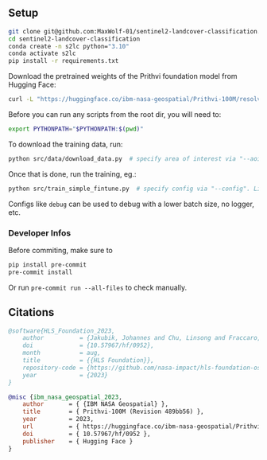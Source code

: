 
## Setup

```bash
git clone git@github.com:MaxWolf-01/sentinel2-landcover-classification.git
cd sentinel2-landcover-classification
conda create -n s2lc python="3.10"
conda activate s2lc
pip install -r requirements.txt
```

Download the pretrained weights of the Prithvi foundation model from Hugging Face:
```bash
curl -L "https://huggingface.co/ibm-nasa-geospatial/Prithvi-100M/resolve/main/Prithvi_100M.pt?download=true" -o "weights/Prithvi_100M.pt"
```

Before you can run any scripts from the root dir, you will need to:
```bash
export PYTHONPATH="$PYTHONPATH:$(pwd)"
```

To download the training data, run:
```bash
python src/data/download_data.py  # specify area of interest via "--aoi". List available and default values via "--help"
```

Once that is done, run the training, eg.:
```bash
python src/train_simple_fintune.py  # specify config via "--config". List available and default values via "--help"
```
Configs like `debug` can be used to debug with a lower batch size, no logger, etc.

### Developer Infos

Before commiting, make sure to 
```bash
pip install pre-commit
pre-commit install
```
Or run `pre-commit run --all-files` to check manually.



## Citations

```bibtex
@software{HLS_Foundation_2023,
    author          = {Jakubik, Johannes and Chu, Linsong and Fraccaro, Paolo and Bangalore, Ranjini and Lambhate, Devyani and Das, Kamal and Oliveira Borges, Dario and Kimura, Daiki and Simumba, Naomi and Szwarcman, Daniela and Muszynski, Michal and Weldemariam, Kommy and Zadrozny, Bianca and Ganti, Raghu and Costa, Carlos and Watson, Campbell and Mukkavilli, Karthik and Roy, Sujit and Phillips, Christopher and Ankur, Kumar and Ramasubramanian, Muthukumaran and Gurung, Iksha and Leong, Wei Ji and Avery, Ryan and Ramachandran, Rahul and Maskey, Manil and Olofossen, Pontus and Fancher, Elizabeth and Lee, Tsengdar and Murphy, Kevin and Duffy, Dan and Little, Mike and Alemohammad, Hamed and Cecil, Michael and Li, Steve and Khallaghi, Sam and Godwin, Denys and Ahmadi, Maryam and Kordi, Fatemeh and Saux, Bertrand and Pastick, Neal and Doucette, Peter and Fleckenstein, Rylie and Luanga, Dalton and Corvin, Alex and Granger, Erwan},
    doi             = {10.57967/hf/0952},
    month           = aug,
    title           = {{HLS Foundation}},
    repository-code = {https://github.com/nasa-impact/hls-foundation-os},
    year            = {2023}
}
```

```bibtex
@misc {ibm_nasa_geospatial_2023,
	author       = { {IBM NASA Geospatial} },
	title        = { Prithvi-100M (Revision 489bb56) },
	year         = 2023,
	url          = { https://huggingface.co/ibm-nasa-geospatial/Prithvi-100M },
	doi          = { 10.57967/hf/0952 },
	publisher    = { Hugging Face }
}
```
